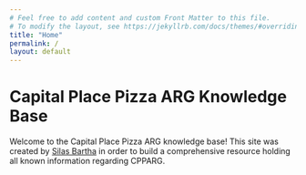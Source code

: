 ```yaml
---
# Feel free to add content and custom Front Matter to this file.
# To modify the layout, see https://jekyllrb.com/docs/themes/#overriding-theme-defaults
title: "Home"
permalink: /
layout: default
---
```


# Capital Place Pizza ARG Knowledge Base
Welcome to the Capital Place Pizza ARG knowledge base! This site was created by [Silas Bartha](https://github.com/exvacuum) in order to build a comprehensive resource holding all known information regarding CPPARG. 